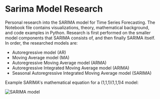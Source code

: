 # Sarima Model Research

Personal research into the SARIMA model for Time Series Forecasting. The Notebook file contains visualizations, theory, mathematical background, and code examples in Python. Research is first performed on the smaller model components that SARIMA consists of, and then finally SARIMA itself. In order, the researched models are:

- Autoregressive model (AR)
- Moving Average model (MA)
- Autoregressive Moving Average model (ARMA)
- Autoregressive Integrated Moving Average model (ARIMA)
- Seasonal Autoregressive Integrated Moving Average model (SARIMA)

Example SARIMA's mathematical equation for a (1,1,1)(1,1,1)4 model:

![SARIMA model](https://i.stack.imgur.com/NUA6V.png 'SARIMA model')
